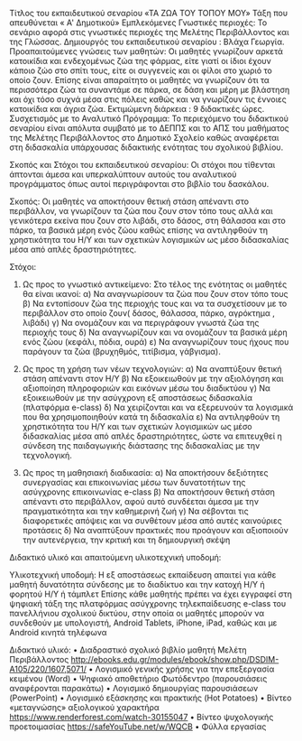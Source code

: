 Τίτλος του εκπαιδευτικού σεναρίου «ΤΑ ΖΩΑ ΤΟΥ ΤΟΠΟΥ ΜΟΥ»
Τάξη που απευθύνεται  « Α' Δημοτικού» 
Εμπλεκόμενες Γνωστικές περιοχές: Το σενάριο αφορά στις γνωστικές περιοχές της Μελέτης Περιβάλλοντος και της Γλώσσας.
Δημιουργός του εκπαιδευτικού σεναρίου :  Βλάχα Γεωργία.
Προαπαιτούμενες γνώσεις των μαθητών:
Οι μαθητές γνωρίζουν αρκετά κατοικίδια και ενδεχομένως ζώα της φάρμας, είτε γιατί οι ίδιοι έχουν κάποιο ζώο στο σπίτι τους, 
είτε οι συγγενείς και οι φίλοι στο χωριό το οποίο ζουν.
Επίσης είναι απαραίτητο οι μαθητές να γνωρίζουν ότι τα περισσότερα ζώα τα συναντάμε σε πάρκα, σε δάση και μέρη με βλάστηση 
και όχι τόσο συχνά μέσα στις πόλεις καθώς και να γνωρίζουν τις έννοιες κατοικίδια και άγρια ζώα.
Εκτιμώμενη διάρκεια : 9 διδακτικές ώρες.
Συσχετισμός με το Αναλυτικό Πρόγραμμα:
Το περιεχόμενο του διδακτικού σεναρίου είναι απόλυτα συμβατό με το ΔΕΠΠΣ και το ΑΠΣ του μαθήματος της Μελέτης Περιβάλλοντος 
στο Δημοτικό Σχολείο καθώς αναφέρεται στη διδασκαλία υπάρχουσας διδακτικής ενότητας του σχολικού βιβλίου.


Σκοπός και Στόχοι του εκπαιδευτικού σεναρίου:
Οι στόχοι που τίθενται άπτονται άμεσα και υπερκαλύπτουν αυτούς του αναλυτικού προγράμματος όπως αυτοί περιγράφονται στο βιβλίο του δασκάλου.

Σκοπός:
Οι μαθητές να αποκτήσουν θετική στάση απέναντι στο περιβάλλον, να γνωρίζουν τα ζώα που ζουν στον τόπο τους αλλά και γενικότερα εκείνα που ζουν στο λιβάδι, στο δάσος, 
στη θάλασσα και στο πάρκο, τα βασικά μέρη ενός ζώου καθώς επίσης να αντιληφθούν τη χρηστικότητα του Η/Υ και των σχετικών λογισμικών ως μέσο διδασκαλίας μέσα από απλές δραστηριότητες.

Στόχοι:
1.	Ως προς το γνωστικό αντικείμενο:
Στο τέλος της ενότητας οι μαθητές θα είναι ικανοί:
α)	Να αναγνωρίσουν τα ζώα που ζουν στον τόπο τους
β)	Να  εντοπίσουν ζώα της περιοχής τους και να τα συσχετίσουν με το περιβάλλον  στο οποίο  ζουν( δάσος, θάλασσα, πάρκο, αγρόκτημα , λιβάδι)
γ)	Να ονομάζουν και να περιγράφουν γνωστά ζώα της περιοχής τους
δ)	Να αναγνωρίζουν και να ονομάζουν τα βασικά μέρη  ενός ζώου (κεφάλι, πόδια, ουρά)
ε)  Να αναγνωρίζουν τους ήχους που παράγουν τα ζώα (βρυχηθμός, τιτίβισμα,   γάβγισμα).

2.	Ως προς τη χρήση των νέων τεχνολογιών:
α)	Να αναπτύξουν θετική στάση απέναντι στον Η/Υ 
β)	Να εξοικειωθούν με την αξιολόγηση και αξιοποίηση πληροφοριών και εικόνων μέσω του διαδικτύου
γ)	Να εξοικειωθούν με την ασύγχρονη εξ αποστάσεως διδασκαλία  (πλατφόρμα e-class)
δ)	Να χειρίζονται και να εξερευνούν τα λογισμικά που θα χρησιμοποιηθούν κατά τη διδασκαλία
ε)	Να αντιληφθούν τη χρηστικότητα του Η/Υ και των σχετικών λογισμικών ως μέσο διδασκαλίας μέσα από απλές δραστηριότητες,
ώστε να επιτευχθεί η σύνδεση της παιδαγωγικής διάστασης της διδασκαλίας με την τεχνολογική.

3.	Ως προς τη μαθησιακή διαδικασία:
α)	Να αποκτήσουν δεξιότητες συνεργασίας και επικοινωνίας μέσω των δυνατοτήτων της ασύγχρονης επικοινωνίας e-class
β)	Να αποκτήσουν θετική στάση απέναντι στο περιβάλλον, αφού αυτό συνδέεται άμεσα με την πραγματικότητα και την καθημερινή ζωή
γ)	Να σέβονται τις διαφορετικές απόψεις και να συνθέτουν μέσα από αυτές καινούριες προτάσεις
δ)	Να αναπτύξουν πρακτικές που προάγουν και αξιοποιούν την αυτενέργεια, την κριτική και τη δημιουργική σκέψη

Διδακτικό υλικό και απαιτούμενη υλικοτεχνική υποδομή:

Υλικοτεχνική υποδομή:
Η εξ αποστάσεως εκπαίδευση απαιτεί για κάθε μαθητή δυνατότητα σύνδεσης με το διαδίκτυο και την κατοχή Η/Υ ή φορητού Η/Υ ή τάμπλετ
Επίσης κάθε μαθητής πρέπει να έχει εγγραφεί στη ψηφιακή τάξη της  πλατφόρμας  ασύγχρονης τηλεκπαίδευσης e-class του πανελλήνιου σχολικού δικτύου,
στην οποία οι μαθητές μπορούν να συνδεθούν  με υπολογιστή, Android Tablets, iPhone, iPad, καθώς και με Android  κινητά τηλέφωνα

Διδακτικό υλικό:
•	Διαδραστικό σχολικό βιβλίο μαθητή Μελέτη Περιβάλλοντος
http://ebooks.edu.gr/modules/ebook/show.php/DSDIM-A105/220/1607,5071/
•	Λογισμικό γενικής χρήσης για την επεξεργασία κειμένου (Word)
•	Ψηφιακό αποθετήριο Φωτόδεντρο (παρουσιάσεις αναφέρονται παρακάτω) 
•	Λογισμικό δημιουργίας παρουσιάσεων (PowerPoint)
•	Λογισμικό εξάσκησης και πρακτικής (Hot Potatoes)
•	Βίντεο «μεταγνώσης» αξιολογικού χαρακτήρα https://www.renderforest.com/watch-30155047
•	Βίντεο ψυχολογικής προετοιμασίας https://safeYouTube.net/w/WQCB
•	Φύλλα εργασίας






